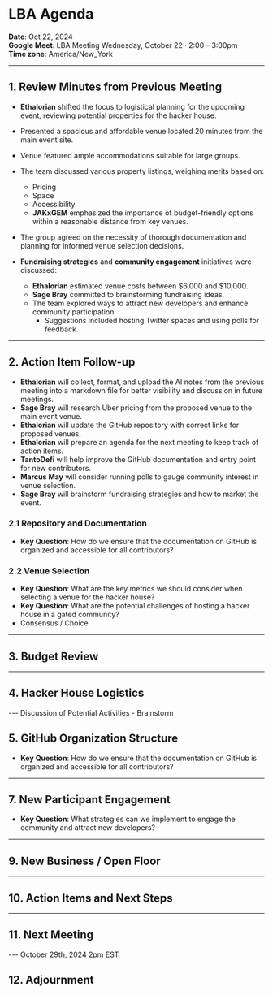 # LBA Agenda

**Date**: Oct 22, 2024  
**Google Meet**: LBA Meeting Wednesday, October 22 · 2:00 – 3:00pm  
**Time zone**: America/New_York

---

## 1. Review Minutes from Previous Meeting
  - **Ethalorian** shifted the focus to logistical planning for the upcoming event, reviewing potential properties for the hacker house.
  - Presented a spacious and affordable venue located 20 minutes from the main event site.
  - Venue featured ample accommodations suitable for large groups.

- The team discussed various property listings, weighing merits based on:
  - Pricing
  - Space
  - Accessibility
  - **JAKxGEM** emphasized the importance of budget-friendly options within a reasonable distance from key venues.

- The group agreed on the necessity of thorough documentation and planning for informed venue selection decisions.

- **Fundraising strategies** and **community engagement** initiatives were discussed:
  - **Ethalorian** estimated venue costs between $6,000 and $10,000.
  - **Sage Bray** committed to brainstorming fundraising ideas.
  - The team explored ways to attract new developers and enhance community participation.
    - Suggestions included hosting Twitter spaces and using polls for feedback.
---

## 2. Action Item Follow-up

- **Ethalorian** will collect, format, and upload the AI notes from the previous meeting into a markdown file for better visibility and discussion in future meetings.
- **Sage Bray** will research Uber pricing from the proposed venue to the main event venue.
- **Ethalorian** will update the GitHub repository with correct links for proposed venues.
- **Ethalorian** will prepare an agenda for the next meeting to keep track of action items.
- **TantoDefi** will help improve the GitHub documentation and entry point for new contributors.
- **Marcus May** will consider running polls to gauge community interest in venue selection.
- **Sage Bray** will brainstorm fundraising strategies and how to market the event.


### 2.1 Repository and Documentation

- **Key Question**: How do we ensure that the documentation on GitHub is organized and accessible for all contributors?

### 2.2 Venue Selection

- **Key Question**: What are the key metrics we should consider when selecting a venue for the hacker house?
- **Key Question**: What are the potential challenges of hosting a hacker house in a gated community?
- Consensus / Choice

---

## 3. Budget Review

---

## 4. Hacker House Logistics

---  Discussion of Potential Activities - Brainstorm

## 5. GitHub Organization Structure

- **Key Question**: How do we ensure that the documentation on GitHub is organized and accessible for all contributors?

---

## 7. New Participant Engagement

- **Key Question**: What strategies can we implement to engage the community and attract new developers?

---

## 9. New Business / Open Floor

---

## 10. Action Items and Next Steps

---

## 11. Next Meeting

---  October 29th, 2024 2pm EST

## 12. Adjournment
